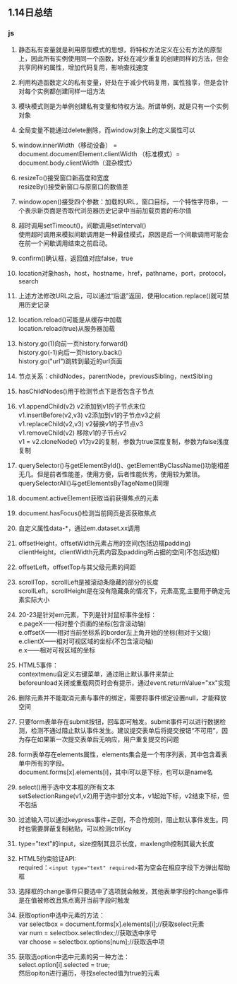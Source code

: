 ## 1.14日总结

### js

1. 静态私有变量就是利用原型模式的思想，将特权方法定义在公有方法的原型上，因此所有实例使用同一个函数，好处在减少重复的创建同样的方法，但会共享同样的属性，增加代码复用，影响查找速度

2. 利用构造函数定义的私有变量，好处在于减少代码复用，属性独享，但是会针对每个实例都创建同样一组方法
3. 模块模式则是为单例创建私有变量和特权方法。所谓单例，就是只有一个实例对象
4. 全局变量不能通过delete删除，而window对象上的定义属性可以
5. window.innerWidth（移动设备） = document.documentElement.clientWidth （标准模式）= document.body.clientWidth（混杂模式）
6. resizeTo()接受窗口新高度和宽度<br>resizeBy()接受新窗口与原窗口的数值差
7. window.open()接受四个参数：加载的URL，窗口目标，一个特性字符串，一个表示新页面是否取代浏览器历史记录中当前加载页面的布尔值
8. 超时调用setTimeout()，间歇调用setInterval()<br>使用超时调用来模拟间歇调用是一种最佳模式，原因是后一个间歇调用可能会在前一个间歇调用结束之前启动。
9. confirm()确认框，返回值对应false，true
10. location对象hash，host，hostname，href，pathname，port，protocol，search
11. 上述方法修改URL之后，可以通过“后退”返回，使用location.replace()就可禁用历史记录
12. location.reload()可能是从缓存中加载<br>location.reload(true)从服务器加载
13. history.go(1)向前一页history.forward()<br>history.go(-1)向后一页history.back()<br>history.go("url")跳转到最近的url页面
14. 节点关系：childNodes，parentNode，previousSibling，nextSibling
15. hasChildNodes()用于检测节点下是否包含子节点
16. v1.appendChild(v2) v2添加到v1的子节点末位<br>v1.insertBefore(v2,v3) v2添加到v1的子节点v3之前<br>v1.replaceChild(v2,v3) v2替换v1的子节点v3<br>v1.removeChild(v2) 移除v1的子节点v2<br>v1 = v2.cloneNode() v1为v2的复制，参数为true深度复制，参数为false浅度复制
17. querySelector()与getElementById()、getElementByClassName()功能相差无几。但是前者性能差，使用方便，后者性能优秀，使用较为繁琐。querySelectorAll()与getElementsByTageName()同理
18. document.activeElement获取当前获得焦点的元素
19. document.hasFocus()检测当前网页是否获取焦点
20. 自定义属性data-*，通过em.dataset.xx调用
21. offsetHeight，offsetWidth元素占用的空间(包括边框padding)<br>clientHeight，clientWidth元素内容及padding所占据的空间(不包括边框)
22. offsetLeft，offsetTop与其父级元素的间距
23. scrollTop，scrollLeft是被滚动条隐藏的部分的长度<br>scrollLeft，scrollHeight是在没有隐藏条的情况下，元素高宽,主要用于确定元素实际大小
24. 20-23是针对em元素，下列是针对鼠标事件坐标：<br>e.pageX——相对整个页面的坐标(包含滚动轴)<br>
e.offsetX——相对当前坐标系的border左上角开始的坐标(相对于父级)<br>
e.clientX——相对可视区域的坐标(不包含滚动轴)<br>
e.x——相对可视区域的坐标<br>

25. HTML5事件：<br>contextmenu自定义右键菜单，通过阻止默认事件来禁止<br>beforeunload关闭或重载网页时会有提示，通过event.returnValue="xx"实现
26. 删除元素并不能取消元素与事件的绑定，需要将事件绑定设置null，才能释放空间
27. 只要form表单存在submit按钮，回车即可触发。submit事件可以进行数据检测，检测不通过阻止默认事件发生。建议提交表单后将提交按钮“不可用”，因为存在如果第一次提交表单后无响应，用户重复提交的问题
28. form表单存在elements属性，elements集合是一个有序列表，其中包含着表单中所有的字段。<br>document.forms[x].elements[i]，其中i可以是下标，也可以是name名
28. select()用于选中文本框的所有文本<br>setSelectionRange(v1,v2)用于选中部分文本，v1起始下标，v2结束下标，但不包括
29. 过滤输入可以通过keypress事件+正则，不合符规则，阻止默认事件发生。同时也需要屏蔽复制粘贴，可以检测ctrlKey
30. type="text"的input，size控制其显示长度，maxlength控制其最大长度
31. HTML5约束验证API:<br>required：`<input type="text" required>`若为空会在相应字段下方弹出帮助框
32. 选择框的change事件只要选中了选项就会触发，其他表单字段的change事件是在值被修改且焦点离开当前字段时触发
33. 获取option中选中元素的方法：<br>var selectbox = document.forms[x].elements[i];//获取select元素<br>var num = selectbox.selectIndex;//获取选中序号<br>var choose = selectbox.options[num];//获取选中项
34. 获取选option中选中元素的另一种方法：<br>select.option[i].selected = true;<br>然后opiton进行遍历，寻找selected值为true的元素

